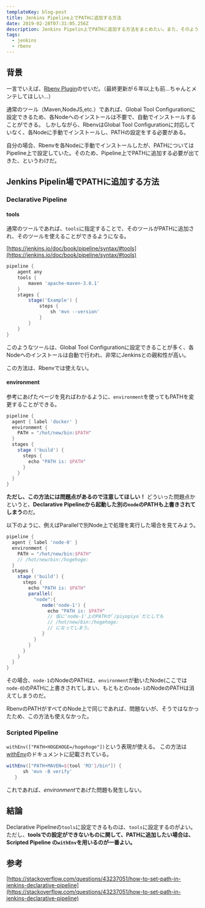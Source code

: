 ```yaml
---
templateKey: blog-post
title: Jenkins Pipeline上でPATHに追加する方法
date: 2019-02-28T07:31:05.256Z
description: Jenkins Pipelin上でPATHに追加する方法をまとめたい。また、そのように設定する中で、落とし穴にハマってしまったので、それも共有しておきたい。
tags:
  - jenkins
  - rbenv
---
```

## 背景
一言でいえば、[Rbenv Plugin](https://wiki.jenkins.io/display/JENKINS/rbenv+plugin)のせいだ。（最終更新が６年以上も前…ちゃんとメンテしてほしい…）

通常のツール（Maven,NodeJS,etc.）であれば、Global Tool Configurationに設定できるため、各Nodeへのインストールは不要で、自動でインストールすることができる。
しかしながら、RbenvはGlobal Tool Configurationに対応していなく、各Nodeに手動でインストールし、PATHの設定をする必要がある。

自分の場合、Rbenvを各Nodeに手動でインストールしたが、PATHについてはPipeline上で設定していた。そのため、Pipeline上でPATHに追加する必要が出てきた、というわけだ。

## Jenkins Pipelin場でPATHに追加する方法

### Declarative Pipeline

#### tools
通常のツールであれば、`tools`に指定することで、そのツールがPATHに追加され、そのツールを使えることができるようになる。

[https://jenkins.io/doc/book/pipeline/syntax/#tools](https://jenkins.io/doc/book/pipeline/syntax/#tools)

```groovy
pipeline {
    agent any
    tools {
        maven 'apache-maven-3.0.1' 
    }
    stages {
        stage('Example') {
            steps {
                sh 'mvn --version'
            }
        }
    }
}
```

このようなツールは、Global Tool Configurationに設定できることが多く、各Nodeへのインストールは自動で行われ、非常にJenkinsとの親和性が高い。

この方法は、Rbenvでは使えない。

#### environment

参考にあげたページを見ればわかるように、`environment`を使ってもPATHを変更することができる。
```groovy
pipeline {
  agent { label 'docker' }
  environment {
    PATH = "/hot/new/bin:$PATH"
  }
  stages {
    stage ('build') {
      steps {
        echo "PATH is: $PATH"
      }
    }
  }
}
```

**ただし、この方法には問題点があるので注意してほしい！**
どういった問題点かというと、**Declarative Pipelineから起動した別の`node`のPATHも上書きされてしまう**のだ。

以下のように、例えばParallelで別Node上で処理を実行した場合を見てみよう。
```groovy
pipeline {
  agent { label 'node-0' }
  environment {
    PATH = "/hot/new/bin:$PATH"
    // /hot/new/bin:/hogehoge:
  }
  stages {
    stage ('build') {
      steps {
        echo "PATH is: $PATH"
        parallel(
          "node":{ 
             node('node-1') {
               echo "PATH is: $PATH"
               // 仮に'node-1'上のPATHが`/piyopiyo`だとしても
               // /hot/new/bin:/hogehoge:
               // になってしまう。
             }
          }
        }
      }
    }
  }
}
```

その場合、`node-1`のNodeのPATHは、`environment`が動いたNode(ここでは`node-0`)のPATHに上書きされてしまい、もともとの`node-1`のNodeのPATHは消えてしまうのだ。

RbenvのPATHがすべてのNode上で同じであれば、問題ないが、そうではなかったため、この方法も使えなかった。

### Scripted Pipeline
`withEnv(["PATH+HOGEHOGE=/hogehoge"])`という表現が使える。
この方法は[withEnv](https://jenkins.io/doc/pipeline/steps/workflow-basic-steps/#withenv-set-environment-variables)のドキュメントに記載されている。

```groovy
withEnv(["PATH+MAVEN=${tool 'M3'}/bin"]) {
      sh 'mvn -B verify'
   }
```

これであれば、*environment*であげた問題も発生しない。

## 結論
Declarative Pipelineの`tools`に設定できるものは、`tools`に設定するのがよい。
ただし、**toolsでの設定ができないものに関して、PATHに追加したい場合は、Scripted Pipeline の`withEnv`を用いるのが一番よい。**

## 参考
[https://stackoverflow.com/questions/43237051/how-to-set-path-in-jenkins-declarative-pipeline](https://stackoverflow.com/questions/43237051/how-to-set-path-in-jenkins-declarative-pipeline)

